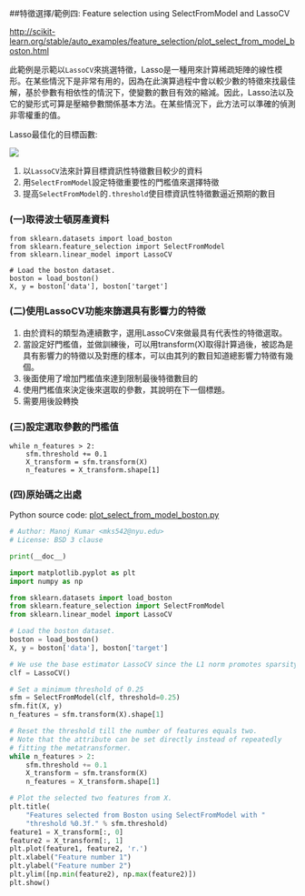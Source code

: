 ##特徵選擇/範例四: Feature selection using SelectFromModel and LassoCV

http://scikit-learn.org/stable/auto_examples/feature_selection/plot_select_from_model_boston.html

此範例是示範以`LassoCV`來挑選特徵，Lasso是一種用來計算稀疏矩陣的線性模形。在某些情況下是非常有用的，因為在此演算過程中會以較少數的特徵來找最佳解，基於參數有相依性的情況下，使變數的數目有效的縮減。因此，Lasso法以及它的變形式可算是壓縮參數關係基本方法。在某些情況下，此方法可以準確的偵測非零權重的值。

Lasso最佳化的目標函數:

![](http://scikit-learn.org/stable/_images/math/5ff15825a85204658e3e5aa6e3b5952b8f709c27.png)

1. 以`LassoCV`法來計算目標資訊性特徵數目較少的資料
2. 用`SelectFromModel`設定特徵重要性的門檻值來選擇特徵
3. 提高`SelectFromModel`的`.threshold`使目標資訊性特徵數逼近預期的數目



### (一)取得波士頓房產資料
```
from sklearn.datasets import load_boston
from sklearn.feature_selection import SelectFromModel
from sklearn.linear_model import LassoCV

# Load the boston dataset.
boston = load_boston()
X, y = boston['data'], boston['target']
```

### (二)使用LassoCV功能來篩選具有影響力的特徵
1. 由於資料的類型為連續數字，選用LassoCV來做最具有代表性的特徵選取。
2. 當設定好門檻值，並做訓練後，可以用transform(X)取得計算過後，被認為是具有影響力的特徵以及對應的樣本，可以由其列的數目知道總影響力特徵有幾個。
3. 後面使用了增加門檻值來達到限制最後特徵數目的
4. 使用門檻值來決定後來選取的參數，其說明在下一個標題。
5. 需要用後設轉換

### (三)設定選取參數的門檻值
```
while n_features > 2:
    sfm.threshold += 0.1
    X_transform = sfm.transform(X)
    n_features = X_transform.shape[1]
```

### (四)原始碼之出處
Python source code: [plot_select_from_model_boston.py](http://scikit-learn.org/stable/_downloads/plot_select_from_model_boston.py)

```Python
# Author: Manoj Kumar <mks542@nyu.edu>
# License: BSD 3 clause

print(__doc__)

import matplotlib.pyplot as plt
import numpy as np

from sklearn.datasets import load_boston
from sklearn.feature_selection import SelectFromModel
from sklearn.linear_model import LassoCV

# Load the boston dataset.
boston = load_boston()
X, y = boston['data'], boston['target']

# We use the base estimator LassoCV since the L1 norm promotes sparsity of features.
clf = LassoCV()

# Set a minimum threshold of 0.25
sfm = SelectFromModel(clf, threshold=0.25)
sfm.fit(X, y)
n_features = sfm.transform(X).shape[1]

# Reset the threshold till the number of features equals two.
# Note that the attribute can be set directly instead of repeatedly
# fitting the metatransformer.
while n_features > 2:
    sfm.threshold += 0.1
    X_transform = sfm.transform(X)
    n_features = X_transform.shape[1]

# Plot the selected two features from X.
plt.title(
    "Features selected from Boston using SelectFromModel with "
    "threshold %0.3f." % sfm.threshold)
feature1 = X_transform[:, 0]
feature2 = X_transform[:, 1]
plt.plot(feature1, feature2, 'r.')
plt.xlabel("Feature number 1")
plt.ylabel("Feature number 2")
plt.ylim([np.min(feature2), np.max(feature2)])
plt.show()
```
